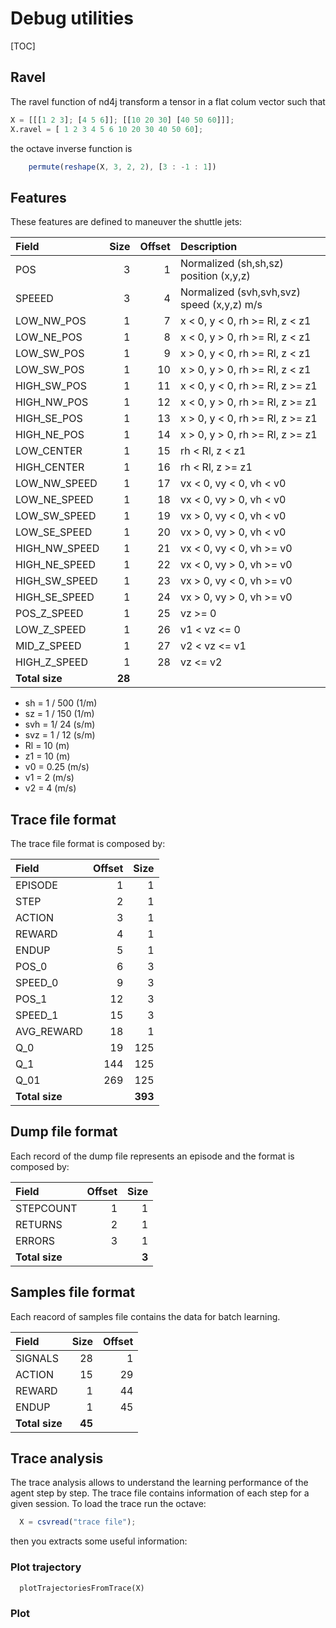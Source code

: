 # Debug utilities

[TOC]

## Ravel

The ravel function of nd4j transform a tensor in a flat colum vector such that

```octave
X = [[[1 2 3]; [4 5 6]]; [[10 20 30] [40 50 60]]];
X.ravel = [ 1 2 3 4 5 6 10 20 30 40 50 60];
```

the octave inverse function is

```octave
    permute(reshape(X, 3, 2, 2), [3 : -1 : 1])
```

## Features

These features are defined to maneuver the shuttle jets:


| Field          |   Size | Offset | Description                                |
|:---------------|-------:|-------:|:-------------------------------------------|
| POS            |      3 |      1 | Normalized (sh,sh,sz) position (x,y,z)     |
| SPEEED         |      3 |      4 | Normalized (svh,svh,svz) speed (x,y,z) m/s |
| LOW_NW_POS     |      1 |      7 | x < 0, y < 0, rh >= Rl, z < z1             |
| LOW_NE_POS     |      1 |      8 | x < 0, y > 0, rh >= Rl, z < z1             |
| LOW_SW_POS     |      1 |      9 | x > 0, y < 0, rh >= Rl, z < z1             |
| LOW_SW_POS     |      1 |     10 | x > 0, y > 0, rh >= Rl, z < z1             |
| HIGH_SW_POS    |      1 |     11 | x < 0, y < 0, rh >= Rl, z >= z1            |
| HIGH_NW_POS    |      1 |     12 | x < 0, y > 0, rh >= Rl, z >= z1            |
| HIGH_SE_POS    |      1 |     13 | x > 0, y < 0, rh >= Rl, z >= z1            |
| HIGH_NE_POS    |      1 |     14 | x > 0, y > 0, rh >= Rl, z >= z1            |
| LOW_CENTER     |      1 |     15 | rh < Rl, z < z1                            |
| HIGH_CENTER    |      1 |     16 | rh < Rl, z >= z1                           |
| LOW_NW_SPEED   |      1 |     17 | vx < 0, vy < 0, vh < v0                    |
| LOW_NE_SPEED   |      1 |     18 | vx < 0, vy > 0, vh < v0                    |
| LOW_SW_SPEED   |      1 |     19 | vx > 0, vy < 0, vh < v0                    |
| LOW_SE_SPEED   |      1 |     20 | vx > 0, vy > 0, vh < v0                    |
| HIGH_NW_SPEED  |      1 |     21 | vx < 0, vy < 0, vh >= v0                   |
| HIGH_NE_SPEED  |      1 |     22 | vx < 0, vy > 0, vh >= v0                   |
| HIGH_SW_SPEED  |      1 |     23 | vx > 0, vy < 0, vh >= v0                   |
| HIGH_SE_SPEED  |      1 |     24 | vx > 0, vy > 0, vh >= v0                   |
| POS_Z_SPEED    |      1 |     25 | vz >= 0                                    |
| LOW_Z_SPEED    |      1 |     26 | v1 < vz <= 0                               |
| MID_Z_SPEED    |      1 |     27 | v2 < vz <= v1                              |
| HIGH_Z_SPEED   |      1 |     28 | vz <= v2                                   |
| **Total size** | **28** |

- sh = 1 / 500 (1/m)
- sz = 1 / 150 (1/m)
- svh = 1/ 24 (s/m)
- svz = 1 / 12 (s/m)
- Rl = 10 (m)
- z1 = 10 (m)
- v0 = 0.25 (m/s)
- v1 = 2 (m/s)
- v2 = 4 (m/s)

## Trace file format

The trace file format is composed by:

| Field          | Offset | Size    |
|:---------------|-------:|--------:|
| EPISODE        |      1 |       1 |
| STEP           |      2 |       1 |
| ACTION         |      3 |       1 |
| REWARD         |      4 |       1 |
| ENDUP          |      5 |       1 |
| POS_0          |      6 |       3 |
| SPEED_0        |      9 |       3 |
| POS_1          |     12 |       3 |
| SPEED_1        |     15 |       3 |
| AVG_REWARD     |     18 |       1 |
| Q_0            |     19 |     125 |
| Q_1            |    144 |     125 |
| Q_01           |    269 |     125 |
| **Total size** |        | **393** |

## Dump file format

Each record of the dump file represents an episode and the format is composed by:

| Field          | Offset |                  Size |
|:---------------|-------:|----------------------:|
| STEPCOUNT      |      1 |                     1 |
| RETURNS        |      2 |                     1 |
| ERRORS         |      3 |                     1 |
| **Total size** |        |                 **3** |

## Samples file format

Each reacord of samples file contains the data for batch learning.

| Field            |   Size | Offset |
|:-----------------|-------:|-------:|
| SIGNALS          |     28 |      1 |
| ACTION           |     15 |     29 |
| REWARD           |      1 |     44 |
| ENDUP            |      1 |     45 |
| **Total size**   | **45** |        |

## Trace analysis

The trace analysis allows to understand the learning performance of the agent step by step.
The trace file contains information of each step for a given session.
To load the trace run the octave:

```octave
  X = csvread("trace file");
```

then you extracts some useful information:

### Plot trajectory

```octave
  plotTrajectoriesFromTrace(X)
```

### Plot 